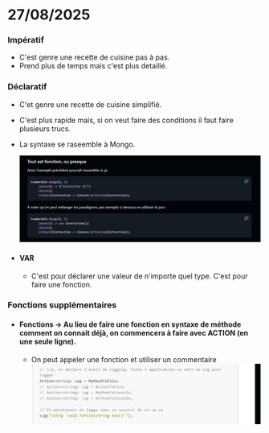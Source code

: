 # 27/08/2025

### Impératif
- C'est genre une recette de cuisine pas à pas.
- Prend plus de temps mais c'est plus detaillé.

### Déclaratif 
- C'et genre une recette de cuisine simplifié. 
- C'est plus rapide mais, si on veut faire des conditions il faut faire plusieurs trucs. 
- La syntaxe se raseemble à Mongo.

    ![alt text](image.png)
- #### VAR
    - C'est pour déclarer une valeur de n'importe quel type. C'est pour faire une fonction.

### Fonctions supplémentaires

- #### Fonctions -> Au lieu de faire une fonction en syntaxe de méthode comment on connait déjà, on commencera à faire avec ACTION (en une seule ligne). 
    - On peut appeler une fonction et utiliser un commentaire
        ![alt text](image-1.png)
        